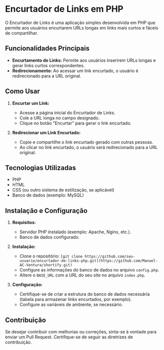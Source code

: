 # Encurtador de Links em PHP

O Encurtador de Links é uma aplicação simples desenvolvida em PHP que permite aos usuários encurtarem URLs longas em links mais curtos e fáceis de compartilhar.

## Funcionalidades Principais

- **Encurtamento de Links:** Permite aos usuários inserirem URLs longas e gerar links curtos correspondentes.
- **Redirecionamento:** Ao acessar um link encurtado, o usuário é redirecionado para a URL original.

## Como Usar

1. **Encurtar um Link:**
   - Acesse a página inicial do Encurtador de Links.
   - Cole a URL longa no campo designado.
   - Clique no botão "Encurtar" para gerar o link encurtado.

2. **Redirecionar um Link Encurtado:**
   - Copie e compartilhe o link encurtado gerado com outras pessoas.
   - Ao clicar no link encurtado, o usuário será redirecionado para a URL original.

## Tecnologias Utilizadas

- PHP
- HTML
- CSS (ou outro sistema de estilização, se aplicável)
- Banco de dados (exemplo: MySQL)

## Instalação e Configuração

1. **Requisitos:**
   - Servidor PHP instalado (exemplo: Apache, Nginx, etc.).
   - Banco de dados configurado.

2. **Instalação:**
   - Clone o repositório: `[git clone https://github.com/seu-usuario/encurtador-de-links-php.git](https://github.com/Manuel-AC-Ventura/shortify.git)`
   - Configure as informações do banco de dados no arquivo `config.php`.
   - Altere o `BASE_URL` com a URL do seu site no arquivo `index.php`.

3. **Configuração:**
   - Certifique-se de criar a estrutura do banco de dados necessária (tabela para armazenar links encurtados, por exemplo).
   - Configure as variáveis de ambiente, se necessário.

## Contribuição

Se desejar contribuir com melhorias ou correções, sinta-se à vontade para enviar um Pull Request. Certifique-se de seguir as diretrizes de contribuição.
